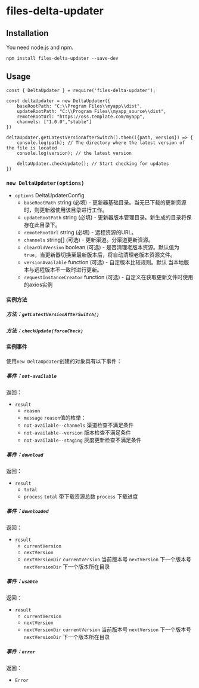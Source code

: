 
# files-delta-updater

## Installation

You need node.js and npm.

```
npm install files-delta-updater --save-dev
```

## Usage

```
const { DeltaUpdater } = require('files-delta-updater');

const deltaUpdater = new DeltaUpdater({
	baseRootPath: "C:\\Program Files\\myapp\\dist",
	updateRootPath: "C:\\Program Files\\myapp_source\\dist",
	remoteRootUrl: "https://oss.template.com/myapp", 
	channels: ["1.0.0","stable"]
})

deltaUpdater.getLatestVersionAfterSwitch().then(({path, version}) => {
	console.log(path); // The directory where the latest version of the file is located
	console.log(version); // the latest version

	deltaUpdater.checkUpdate(); // Start checking for updates
})
```


### `new DeltaUpdater(options)`
- `options` DeltaUpdaterConfig
	- `baseRootPath` string (必填) - 更新器基础目录。当无已下载的更新资源时，则更新器使用该目录进行工作。
	- `updateRootPath` string (必填) - 更新器版本管理目录。新生成的目录将保存在此目录下。
	- `remoteRootUrl` string (必填) - 远程资源的URL。
	- `channels` string[] (可选) - 更新渠道。分渠道更新资源。
	- `clearOldVersion` boolean (可选) - 是否清理老版本资源。默认值为`true`，当更新器切换至最新版本后，将自动清理老版本资源文件。
	- `versionAvailable` function (可选) - 自定版本比较规则。默认 当本地版本与远程版本不一致时进行更新。
	- `requestInstanceCreator` function (可选) - 自定义在获取更新文件时使用的axios实例

#### 实例方法

##### 方法：`getLatestVersionAfterSwitch()`


##### 方法：`checkUpdate(forceCheck)`


#### 实例事件

使用`new DeltaUpdater`创建的对象具有以下事件：

##### 事件：`not-available`

返回：
- `result`
	- `reason` 
	- `message`
`reason`值的枚举：
	- `not-available--channels` 渠道检查不满足条件
	- `not-available--version` 版本检查不满足条件
	- `not-available--staging` 灰度更新检查不满足条件

##### 事件：`download`

返回：
- `result`
	- `total` 
	- `process`
 `total` 带下载资源总数
 `process` 下载进度

##### 事件：`downloaded`

返回：
- `result`
	- `currentVersion` 
	- `nextVersion`
	- `nextVersionDir`
 `currentVersion` 当前版本号
 `nextVersion` 下一个版本号
 `nextVersionDir` 下一个版本所在目录
##### 事件：`usable`

返回：
- `result`
	- `currentVersion` 
	- `nextVersion`
	- `nextVersionDir`
 `currentVersion` 当前版本号
 `nextVersion` 下一个版本号
 `nextVersionDir` 下一个版本所在目录

##### 事件：`error`

返回：
- `Error`








